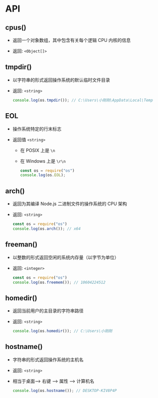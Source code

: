 # API

## cpus()

+ 返回一个对象数组，其中包含有关每个逻辑 CPU 内核的信息

+ 返回: `<Object[]>`

## tmpdir()

+ 以字符串的形式返回操作系统的默认临时文件目录

+ 返回: `<string>`

  ```js
  console.log(os.tmpdir()); // C:\Users\小刚刚\AppData\Local\Temp
  ```

## EOL

+ 操作系统特定的行末标志

+ 返回值 `<string>`

  + 在 POSIX 上是 `\n`

  + 在 Windows 上是 `\r\n`

    ```js
    const os = require("os")
    console.log(os.EOL);
    ```

## arch()

+ 返回为其编译 Node.js 二进制文件的操作系统的 CPU 架构

+ 返回: `<string>`

  ```js
  const os = require("os")
  console.log(os.arch()); // x64
  ```

## freeman()

+ 以整数的形式返回空闲的系统内存量（以字节为单位）

+ 返回: `<integer>`

  ```js
  const os = require("os")
  console.log(os.freemem()); // 10604224512
  ```

## homedir()

+ 返回当前用户的主目录的字符串路径

+ 返回: `<string>`

  ```js
  console.log(os.homedir()); // C:\Users\小刚刚
  ```

## hostname()

+ 字符串的形式返回操作系统的主机名

+ 返回: `<string>`

+ 相当于桌面--> 右键 --> 属性 --> 计算机名

  ```js
  console.log(os.hostname()); // DESKTOP-KIV8P4P
  ```
